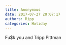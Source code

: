 ```yaml
---
title: Anonymous
date: 2017-07-27 20:07:17
authors: Ripp
categories: Holiday
---
```


 Fu$k you and Tripp Pittman